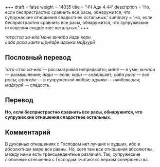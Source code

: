 +++
draft = false
weight = 14035
title = 'ЧЧ Ади 4.44'
description = 'Но, если беспристрастно сравнить все расы, обнаружится, что супружеские отношения сладостнее остальных.'
summary = 'Но, если беспристрастно сравнить все расы, обнаружится, что супружеские отношения сладостнее остальных.'
+++

_тат̣астха ха-ийа̄ мане вича̄ра йади кари  
саба раса хаите ш́р̣н̇га̄ре адхика ма̄дхурӣ_

## Пословный перевод

_тат̣а_\-_стха_ _ха_\-_ийа̄_ — рассматривая непредвзято; _мане_ — в уме; _вича̄ра_ — размышление; _йади_ — если; _кари_ — совершает; _саба_ _раса_ — все _расы_; _ш́р̣н̇га̄ре_ — в супружеской любви; _адхика_ — наибольшая; _ма̄дхурӣ_ — сладость.

## Перевод

**Но, если беспристрастно сравнить все расы, обнаружится, что супружеские отношения сладостнее остальных.**

## Комментарий

В духовных отношениях с Господом нет лучших и худших, ибо в абсолютном мире все равны. Но, хотя там все отношения абсолютны, между ними есть трансцендентные различия. Так, супружеские любовные отношения с Господом считаются верхом совершенства.
